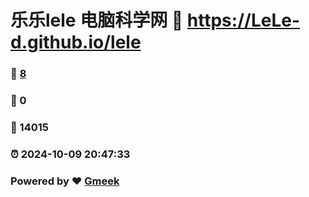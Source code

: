 # 乐乐lele 电脑科学网 :link: https://LeLe-d.github.io/lele 
### :page_facing_up: [8](https://LeLe-d.github.io/lele/tag.html) 
### :speech_balloon: 0 
### :hibiscus: 14015 
### :alarm_clock: 2024-10-09 20:47:33 
### Powered by :heart: [Gmeek](https://github.com/Meekdai/Gmeek)
